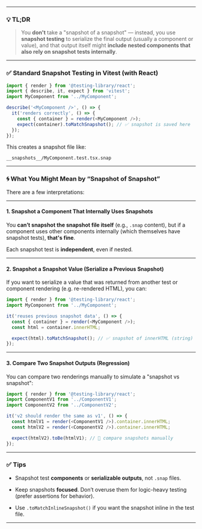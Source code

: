 


---

### 💡 TL;DR

> You **don't** take a "snapshot of a snapshot" — instead, you use **snapshot testing** to serialize the final output (usually a component or value), and that output itself might **include nested components that also rely on snapshot tests internally**.

---

### ✅ Standard Snapshot Testing in Vitest (with React)

```ts
import { render } from '@testing-library/react';
import { describe, it, expect } from 'vitest';
import MyComponent from '../MyComponent';

describe('<MyComponent />', () => {
  it('renders correctly', () => {
    const { container } = render(<MyComponent />);
    expect(container).toMatchSnapshot(); // ✅ snapshot is saved here
  });
});
```

This creates a snapshot file like:

```
__snapshots__/MyComponent.test.tsx.snap
```

---

### 🌀 What You Might Mean by “Snapshot of Snapshot”

There are a few interpretations:

---

#### 1. **Snapshot a Component That Internally Uses Snapshots**

You **can’t snapshot the snapshot file itself** (e.g., `.snap` content), but if a component uses other components internally (which themselves have snapshot tests), **that's fine**.

Each snapshot test is **independent**, even if nested.

---

#### 2. **Snapshot a Snapshot Value (Serialize a Previous Snapshot)**

If you want to serialize a value that was returned from another test or component rendering (e.g. re-rendered HTML), you can:

```ts
import { render } from '@testing-library/react';
import MyComponent from '../MyComponent';

it('reuses previous snapshot data', () => {
  const { container } = render(<MyComponent />);
  const html = container.innerHTML;

  expect(html).toMatchSnapshot(); // ✅ snapshot of innerHTML (string)
});
```

---

#### 3. **Compare Two Snapshot Outputs (Regression)**

You can compare two renderings manually to simulate a "snapshot vs snapshot":

```ts
import { render } from '@testing-library/react';
import ComponentV1 from '../ComponentV1';
import ComponentV2 from '../ComponentV2';

it('v2 should render the same as v1', () => {
  const htmlV1 = render(<ComponentV1 />).container.innerHTML;
  const htmlV2 = render(<ComponentV2 />).container.innerHTML;

  expect(htmlV2).toBe(htmlV1); // 🔁 compare snapshots manually
});
```

---

### ✅ Tips

- Snapshot test **components** or **serializable outputs**, not `.snap` files.
    
- Keep snapshots **focused**. Don’t overuse them for logic-heavy testing (prefer assertions for behavior).
    
- Use `.toMatchInlineSnapshot()` if you want the snapshot inline in the test file.
    

---

